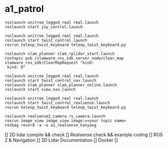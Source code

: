 # a1_patrol

```
roslaunch unitree_legged_real real.launch
roslaunch start joy_control.launch
```

```
roslaunch unitree_legged_real real.launch
roslaunch start twist_control.launch
rosrun teleop_twist_keyboard teleop_twist_keyboard.py
```

```
roslaunch slam_planner slam_rplidar_start.launch
rostopic pub /slamware_ros_sdk_server_node/clear_map slamware_ros_sdk/ClearMapRequest "kind:
 kind: 0"
```

```
roslaunch unitree_legged_real real.launch
roslaunch start twist_control_nav.launch
roslaunch slam_planner slam_planner_online.launch
roslaunch start view_nav.launch
```

```
roslaunch unitree_legged_real real.launch
roslaunch start twist_control_realsense.launch
rosrun teleop_twist_keyboard teleop_twist_keyboard.py

roslaunch realsense2_camera rs_camera.launch
rosrun image_view image_view image:=<your topic name>
rosbag record -a -o a1_realsense_hanyang
```



[] 2D lidar compile && check
[] Realsense check && example coding
[] ROS 2 & Navigation
[] 3D Lidar Documentation
[] Docker
[] 